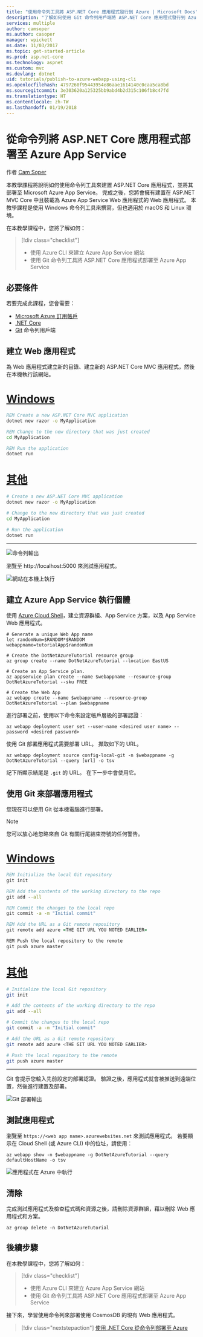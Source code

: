 ```yaml
---
title: "使用命令列工具將 ASP.NET Core 應用程式發行到 Azure | Microsoft Docs"
description: "了解如何使用 Git 命令列用戶端將 ASP.NET Core 應用程式發行到 Azure App Service。"
services: multiple
author: camsoper
ms.author: casoper
manager: wpickett
ms.date: 11/03/2017
ms.topic: get-started-article
ms.prod: asp.net-core
ms.technology: aspnet
ms.custom: mvc
ms.devlang: dotnet
uid: tutorials/publish-to-azure-webapp-using-cli
ms.openlocfilehash: 4797260f95443954e86aae1614140c0caa5ca8bd
ms.sourcegitcommit: 3e303620a125325bb9abd4b2d315c106fb8c47fd
ms.translationtype: HT
ms.contentlocale: zh-TW
ms.lasthandoff: 01/19/2018
---
```

# <a name="deploy-an-aspnet-core-application-to-azure-app-service-from-the-command-line"></a>從命令列將 ASP.NET Core 應用程式部署至 Azure App Service

作者 [Cam Soper](https://twitter.com/camsoper)

本教學課程將說明如何使用命令列工具來建置 ASP.NET Core 應用程式，並將其部署至 Microsoft Azure App Service。  完成之後，您將會擁有建置在 ASP.NET MVC Core 中且裝載為 Azure App Service Web 應用程式的 Web 應用程式。  本教學課程是使用 Windows 命令列工具來撰寫，但也適用於 macOS 和 Linux 環境。  

在本教學課程中，您將了解如何：

> [!div class="checklist"]
> * 使用 Azure CLI 來建立 Azure App Service 網站
> * 使用 Git 命令列工具將 ASP.NET Core 應用程式部署至 Azure App Service

## <a name="prerequisites"></a>必要條件

若要完成此課程，您會需要：

* [Microsoft Azure 訂用帳戶](https://azure.microsoft.com/free/)
* [.NET Core](https://www.microsoft.com/net/download/core)
* [Git](https://www.git-scm.com/) 命令列用戶端

## <a name="create-a-web-application"></a>建立 Web 應用程式

為 Web 應用程式建立新的目錄、建立新的 ASP.NET Core MVC 應用程式，然後在本機執行該網站。

# <a name="windowstabwindows"></a>[Windows](#tab/windows)
```cmd
REM Create a new ASP.NET Core MVC application
dotnet new razor -o MyApplication

REM Change to the new directory that was just created
cd MyApplication

REM Run the application
dotnet run
```

# <a name="othertabother"></a>[其他](#tab/other)
```bash
# Create a new ASP.NET Core MVC application
dotnet new razor -o MyApplication

# Change to the new directory that was just created
cd MyApplication

# Run the application
dotnet run
```
---

![命令列輸出](publish-to-azure-webapp-using-cli/_static/new_prj.png)

瀏覽至 http://localhost:5000 來測試應用程式。

![網站在本機上執行](publish-to-azure-webapp-using-cli/_static/app_test.png)


## <a name="create-the-azure-app-service-instance"></a>建立 Azure App Service 執行個體

使用 [Azure Cloud Shell](/azure/cloud-shell/quickstart)，建立資源群組、App Service 方案，以及 App Service Web 應用程式。

```azurecli-interactive
# Generate a unique Web App name
let randomNum=$RANDOM*$RANDOM
webappname=tutorialApp$randomNum

# Create the DotNetAzureTutorial resource group
az group create --name DotNetAzureTutorial --location EastUS

# Create an App Service plan.
az appservice plan create --name $webappname --resource-group DotNetAzureTutorial --sku FREE

# Create the Web App
az webapp create --name $webappname --resource-group DotNetAzureTutorial --plan $webappname
```

進行部署之前，使用以下命令來設定帳戶層級的部署認證：

```azurecli-interactive
az webapp deployment user set --user-name <desired user name> --password <desired password>
```

使用 Git 部署應用程式需要部署 URL。  擷取如下的 URL。

```azurecli-interactive
az webapp deployment source config-local-git -n $webappname -g DotNetAzureTutorial --query [url] -o tsv
```
記下所顯示結尾是 `.git` 的 URL。 在下一步中會使用它。

## <a name="deploy-the-application-using-git"></a>使用 Git 來部署應用程式

您現在可以使用 Git 從本機電腦進行部署。

> [!NOTE]
> 您可以放心地忽略來自 Git 有關行尾結束符號的任何警告。

# <a name="windowstabwindows"></a>[Windows](#tab/windows)
```cmd
REM Initialize the local Git repository
git init

REM Add the contents of the working directory to the repo
git add --all

REM Commit the changes to the local repo
git commit -a -m "Initial commit"

REM Add the URL as a Git remote repository
git remote add azure <THE GIT URL YOU NOTED EARLIER>

REM Push the local repository to the remote
git push azure master
```

# <a name="othertabother"></a>[其他](#tab/other)
```bash
# Initialize the local Git repository
git init

# Add the contents of the working directory to the repo
git add --all

# Commit the changes to the local repo
git commit -a -m "Initial commit"

# Add the URL as a Git remote repository
git remote add azure <THE GIT URL YOU NOTED EARLIER>

# Push the local repository to the remote
git push azure master
```
---

Git 會提示您輸入先前設定的部署認證。  驗證之後，應用程式就會被推送到遠端位置，然後進行建置及部署。

![Git 部署輸出](publish-to-azure-webapp-using-cli/_static/post_deploy.png)

## <a name="test-the-application"></a>測試應用程式

瀏覽至 `https://<web app name>.azurewebsites.net` 來測試應用程式。  若要顯示在 Cloud Shell (或 Azure CLI) 中的位址，請使用：

```azurecli-interactive
az webapp show -n $webappname -g DotNetAzureTutorial --query defaultHostName -o tsv
```

![應用程式在 Azure 中執行](publish-to-azure-webapp-using-cli/_static/app_deployed.png)

## <a name="clean-up"></a>清除

完成測試應用程式及檢查程式碼和資源之後，請刪除資源群組，藉以刪除 Web 應用程式和方案。

```azurecli-interactive
az group delete -n DotNetAzureTutorial
```

## <a name="next-steps"></a>後續步驟

在本教學課程中，您將了解如何：

> [!div class="checklist"]
> * 使用 Azure CLI 來建立 Azure App Service 網站
> * 使用 Git 命令列工具將 ASP.NET Core 應用程式部署至 Azure App Service

接下來，學習使用命令列來部署使用 CosmosDB 的現有 Web 應用程式。

> [!div class="nextstepaction"]
> [使用 .NET Core 從命令列部署至 Azure](/dotnet/azure/dotnet-quickstart-xplat)
